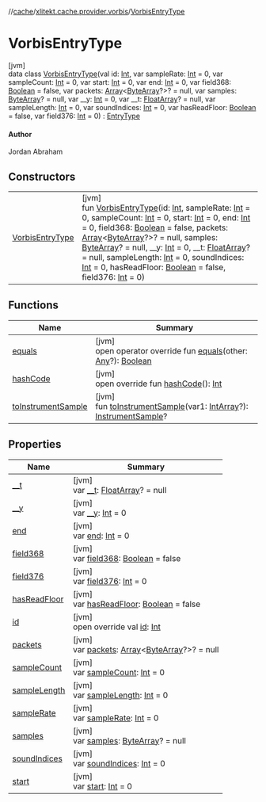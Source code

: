//[cache](../../../index.md)/[xlitekt.cache.provider.vorbis](../index.md)/[VorbisEntryType](index.md)

# VorbisEntryType

[jvm]\
data class [VorbisEntryType](index.md)(val id: [Int](https://kotlinlang.org/api/latest/jvm/stdlib/kotlin/-int/index.html), var sampleRate: [Int](https://kotlinlang.org/api/latest/jvm/stdlib/kotlin/-int/index.html) = 0, var sampleCount: [Int](https://kotlinlang.org/api/latest/jvm/stdlib/kotlin/-int/index.html) = 0, var start: [Int](https://kotlinlang.org/api/latest/jvm/stdlib/kotlin/-int/index.html) = 0, var end: [Int](https://kotlinlang.org/api/latest/jvm/stdlib/kotlin/-int/index.html) = 0, var field368: [Boolean](https://kotlinlang.org/api/latest/jvm/stdlib/kotlin/-boolean/index.html) = false, var packets: [Array](https://kotlinlang.org/api/latest/jvm/stdlib/kotlin/-array/index.html)&lt;[ByteArray](https://kotlinlang.org/api/latest/jvm/stdlib/kotlin/-byte-array/index.html)?&gt;? = null, var samples: [ByteArray](https://kotlinlang.org/api/latest/jvm/stdlib/kotlin/-byte-array/index.html)? = null, var __y: [Int](https://kotlinlang.org/api/latest/jvm/stdlib/kotlin/-int/index.html) = 0, var __t: [FloatArray](https://kotlinlang.org/api/latest/jvm/stdlib/kotlin/-float-array/index.html)? = null, var sampleLength: [Int](https://kotlinlang.org/api/latest/jvm/stdlib/kotlin/-int/index.html) = 0, var soundIndices: [Int](https://kotlinlang.org/api/latest/jvm/stdlib/kotlin/-int/index.html) = 0, var hasReadFloor: [Boolean](https://kotlinlang.org/api/latest/jvm/stdlib/kotlin/-boolean/index.html) = false, var field376: [Int](https://kotlinlang.org/api/latest/jvm/stdlib/kotlin/-int/index.html) = 0) : [EntryType](../../xlitekt.cache.provider/-entry-type/index.md)

#### Author

Jordan Abraham

## Constructors

| | |
|---|---|
| [VorbisEntryType](-vorbis-entry-type.md) | [jvm]<br>fun [VorbisEntryType](-vorbis-entry-type.md)(id: [Int](https://kotlinlang.org/api/latest/jvm/stdlib/kotlin/-int/index.html), sampleRate: [Int](https://kotlinlang.org/api/latest/jvm/stdlib/kotlin/-int/index.html) = 0, sampleCount: [Int](https://kotlinlang.org/api/latest/jvm/stdlib/kotlin/-int/index.html) = 0, start: [Int](https://kotlinlang.org/api/latest/jvm/stdlib/kotlin/-int/index.html) = 0, end: [Int](https://kotlinlang.org/api/latest/jvm/stdlib/kotlin/-int/index.html) = 0, field368: [Boolean](https://kotlinlang.org/api/latest/jvm/stdlib/kotlin/-boolean/index.html) = false, packets: [Array](https://kotlinlang.org/api/latest/jvm/stdlib/kotlin/-array/index.html)&lt;[ByteArray](https://kotlinlang.org/api/latest/jvm/stdlib/kotlin/-byte-array/index.html)?&gt;? = null, samples: [ByteArray](https://kotlinlang.org/api/latest/jvm/stdlib/kotlin/-byte-array/index.html)? = null, __y: [Int](https://kotlinlang.org/api/latest/jvm/stdlib/kotlin/-int/index.html) = 0, __t: [FloatArray](https://kotlinlang.org/api/latest/jvm/stdlib/kotlin/-float-array/index.html)? = null, sampleLength: [Int](https://kotlinlang.org/api/latest/jvm/stdlib/kotlin/-int/index.html) = 0, soundIndices: [Int](https://kotlinlang.org/api/latest/jvm/stdlib/kotlin/-int/index.html) = 0, hasReadFloor: [Boolean](https://kotlinlang.org/api/latest/jvm/stdlib/kotlin/-boolean/index.html) = false, field376: [Int](https://kotlinlang.org/api/latest/jvm/stdlib/kotlin/-int/index.html) = 0) |

## Functions

| Name | Summary |
|---|---|
| [equals](equals.md) | [jvm]<br>open operator override fun [equals](equals.md)(other: [Any](https://kotlinlang.org/api/latest/jvm/stdlib/kotlin/-any/index.html)?): [Boolean](https://kotlinlang.org/api/latest/jvm/stdlib/kotlin/-boolean/index.html) |
| [hashCode](hash-code.md) | [jvm]<br>open override fun [hashCode](hash-code.md)(): [Int](https://kotlinlang.org/api/latest/jvm/stdlib/kotlin/-int/index.html) |
| [toInstrumentSample](to-instrument-sample.md) | [jvm]<br>fun [toInstrumentSample](to-instrument-sample.md)(var1: [IntArray](https://kotlinlang.org/api/latest/jvm/stdlib/kotlin/-int-array/index.html)?): [InstrumentSample](../../xlitekt.cache.provider.instrument/-instrument-sample/index.md)? |

## Properties

| Name | Summary |
|---|---|
| [__t](__t.md) | [jvm]<br>var [__t](__t.md): [FloatArray](https://kotlinlang.org/api/latest/jvm/stdlib/kotlin/-float-array/index.html)? = null |
| [__y](__y.md) | [jvm]<br>var [__y](__y.md): [Int](https://kotlinlang.org/api/latest/jvm/stdlib/kotlin/-int/index.html) = 0 |
| [end](end.md) | [jvm]<br>var [end](end.md): [Int](https://kotlinlang.org/api/latest/jvm/stdlib/kotlin/-int/index.html) = 0 |
| [field368](field368.md) | [jvm]<br>var [field368](field368.md): [Boolean](https://kotlinlang.org/api/latest/jvm/stdlib/kotlin/-boolean/index.html) = false |
| [field376](field376.md) | [jvm]<br>var [field376](field376.md): [Int](https://kotlinlang.org/api/latest/jvm/stdlib/kotlin/-int/index.html) = 0 |
| [hasReadFloor](has-read-floor.md) | [jvm]<br>var [hasReadFloor](has-read-floor.md): [Boolean](https://kotlinlang.org/api/latest/jvm/stdlib/kotlin/-boolean/index.html) = false |
| [id](id.md) | [jvm]<br>open override val [id](id.md): [Int](https://kotlinlang.org/api/latest/jvm/stdlib/kotlin/-int/index.html) |
| [packets](packets.md) | [jvm]<br>var [packets](packets.md): [Array](https://kotlinlang.org/api/latest/jvm/stdlib/kotlin/-array/index.html)&lt;[ByteArray](https://kotlinlang.org/api/latest/jvm/stdlib/kotlin/-byte-array/index.html)?&gt;? = null |
| [sampleCount](sample-count.md) | [jvm]<br>var [sampleCount](sample-count.md): [Int](https://kotlinlang.org/api/latest/jvm/stdlib/kotlin/-int/index.html) = 0 |
| [sampleLength](sample-length.md) | [jvm]<br>var [sampleLength](sample-length.md): [Int](https://kotlinlang.org/api/latest/jvm/stdlib/kotlin/-int/index.html) = 0 |
| [sampleRate](sample-rate.md) | [jvm]<br>var [sampleRate](sample-rate.md): [Int](https://kotlinlang.org/api/latest/jvm/stdlib/kotlin/-int/index.html) = 0 |
| [samples](samples.md) | [jvm]<br>var [samples](samples.md): [ByteArray](https://kotlinlang.org/api/latest/jvm/stdlib/kotlin/-byte-array/index.html)? = null |
| [soundIndices](sound-indices.md) | [jvm]<br>var [soundIndices](sound-indices.md): [Int](https://kotlinlang.org/api/latest/jvm/stdlib/kotlin/-int/index.html) = 0 |
| [start](start.md) | [jvm]<br>var [start](start.md): [Int](https://kotlinlang.org/api/latest/jvm/stdlib/kotlin/-int/index.html) = 0 |
